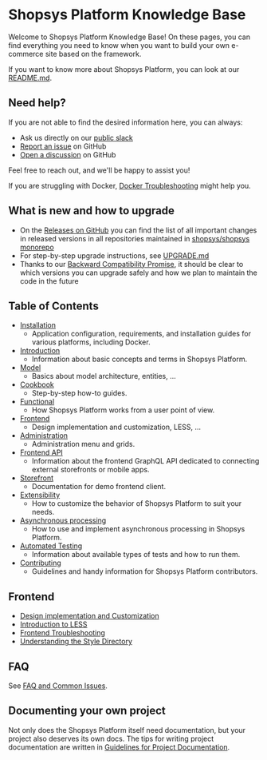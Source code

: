 # Shopsys Platform Knowledge Base

Welcome to Shopsys Platform Knowledge Base!
On these pages, you can find everything you need to know when you want to build your own e-commerce site based on the framework.

If you want to know more about Shopsys Platform, you can look at our [README.md](https://github.com/shopsys/shopsys/blob/HEAD/README.md).

## Need help?

If you are not able to find the desired information here, you can always:

- Ask us directly on our [public slack](https://join.slack.com/t/shopsysframework/shared_invite/zt-11wx9au4g-e5pXei73UJydHRQ7nVApAQ)
- [Report an issue](https://github.com/shopsys/shopsys/issues/new) on GitHub
- [Open a discussion](https://github.com/shopsys/shopsys/discussions) on GitHub

Feel free to reach out, and we'll be happy to assist you!

If you are struggling with Docker, [Docker Troubleshooting](./docker/docker-troubleshooting.md) might help you.

## What is new and how to upgrade

* On the [Releases on GitHub](https://github.com/shopsys/shopsys/releases) you can find the list of all important changes in released versions in all repositories maintained in [shopsys/shopsys monorepo](https://github.com/shopsys/shopsys/)
* For step-by-step upgrade instructions, see [UPGRADE.md](https://github.com/shopsys/shopsys/blob/master/UPGRADE.md)
* Thanks to our [Backward Compatibility Promise](./contributing/backward-compatibility-promise.md), it should be clear to which versions you can upgrade safely and how we plan to maintain the code in the future

## Table of Contents
* [Installation](./installation/index.md)
    * Application configuration, requirements, and installation guides for various platforms, including Docker.
* [Introduction](./introduction/index.md)
    * Information about basic concepts and terms in Shopsys Platform.
* [Model](./model/index.md)
    * Basics about model architecture, entities, ...
* [Cookbook](./cookbook/index.md)
    * Step-by-step how-to guides.
* [Functional](./functional/index.md)
    * How Shopsys Platform works from a user point of view.
* [Frontend](./frontend/index.md)
    * Design implementation and customization, LESS, ...
* [Administration](./administration/index.md)
    * Administration menu and grids.
* [Frontend API](./frontend-api/index.md)
    * Information about the frontend GraphQL API dedicated to connecting external storefronts or mobile apps.
* [Storefront](./storefront/index.md)
    * Documentation for demo frontend client.
* [Extensibility](./extensibility/index.md)
    * How to customize the behavior of Shopsys Platform to suit your needs.
* [Asynchronous processing](./asynchronous-processing/index.md)
    * How to use and implement asynchronous processing in Shopsys Platform.
* [Automated Testing](./automated-testing/index.md)
    * Information about available types of tests and how to run them.
* [Contributing](./contributing/index.md)
    * Guidelines and handy information for Shopsys Platform contributors.

## Frontend

* [Design implementation and Customization](./frontend/design-implementation-and-customization.md)
* [Introduction to LESS](./frontend/introduction-to-less.md)
* [Frontend Troubleshooting](./frontend/frontend-troubleshooting.md)
* [Understanding the Style Directory](./frontend/understanding-the-style-directory.md)

## FAQ

See [FAQ and Common Issues](./introduction/faq-and-common-issues.md).

## Documenting your own project

Not only does the Shopsys Platform itself need documentation, but your project also deserves its own docs.
The tips for writing project documentation are written in [Guidelines for Project Documentation](./project/guidelines-for-project-documentation.md).
